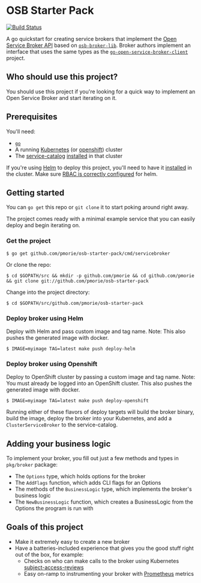 # OSB Starter Pack

[![Build Status](https://travis-ci.org/pmorie/osb-starter-pack.svg?branch=master)](https://travis-ci.org/pmorie/osb-starter-pack "Travis")

A go quickstart for creating service brokers that implement the [Open Service
Broker API](https://github.com/openservicebrokerapi/servicebroker) based on
[`osb-broker-lib`](https://github.com/pmorie/osb-broker-lib). Broker authors
implement an interface that uses the same types as the
[`go-open-service-broker-client`](https://github.com/pmorie/go-open-service-broker-client)
project.

## Who should use this project?

You should use this project if you're looking for a quick way to implement an
Open Service Broker and start iterating on it.

## Prerequisites

You'll need:

- [`go`](https://golang.org/dl/)
- A running [Kubernetes](https://github.com/kubernetes/kubernetes) (or [openshift](https://github.com/openshift/origin/)) cluster
- The [service-catalog](https://github.com/kubernetes-incubator/service-catalog)
  [installed](https://github.com/kubernetes-incubator/service-catalog/blob/master/docs/install.md)
  in that cluster

If you're using [Helm](https://helm.sh) to deploy this project, you'll need to
have it [installed](https://docs.helm.sh/using_helm/#quickstart) in the cluster.
Make sure [RBAC is correctly configured](https://docs.helm.sh/using_helm/#rbac)
for helm.

## Getting started

You can `go get` this repo or `git clone` it to start poking around right away.

The project comes ready with a minimal example service that you can easily
deploy and begin iterating on.

### Get the project

```console
$ go get github.com/pmorie/osb-starter-pack/cmd/servicebroker
```

Or clone the repo:

```console
$ cd $GOPATH/src && mkdir -p github.com/pmorie && cd github.com/pmorie && git clone git://github.com/pmorie/osb-starter-pack
```

Change into the project directory:

```console
$ cd $GOPATH/src/github.com/pmorie/osb-starter-pack
```

### Deploy broker using Helm

Deploy with Helm and pass custom image and tag name.
Note: This also pushes the generated image with docker.

```console
$ IMAGE=myimage TAG=latest make push deploy-helm
```

### Deploy broker using Openshift

Deploy to OpenShift cluster by passing a custom image and tag name.
Note: You must already be logged into an OpenShift cluster. 
This also pushes the generated image with docker.

```console
$ IMAGE=myimage TAG=latest make push deploy-openshift
```

Running either of these flavors of deploy targets will build the broker binary,
build the image, deploy the broker into your Kubernetes, and add a
`ClusterServiceBroker` to the service-catalog.

## Adding your business logic

To implement your broker, you fill out just a few methods and types in
`pkg/broker` package:

- The `Options` type, which holds options for the broker
- The `AddFlags` function, which adds CLI flags for an Options
- The methods of the `BusinessLogic` type, which implements the broker's
  business logic
- The `NewBusinessLogic` function, which creates a BusinessLogic from the
  Options the program is run with

## Goals of this project

- Make it extremely easy to create a new broker
- Have a batteries-included experience that gives you the good stuff right out
  of the box, for example:
  - Checks on who can make calls to the broker using Kubernetes
    [subject-access-reviews](https://kubernetes.io/docs/admin/accessing-the-api/)
  - Easy on-ramp to instrumenting your broker with
    [Prometheus](https://prometheus.io/) metrics
